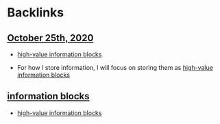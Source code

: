 
# Backlinks
## [October 25th, 2020](<October 25th, 2020.md>)
- [high-value information blocks](<high-value information blocks.md>)

- For how I store information, I will focus on storing them as [high-value information blocks](<high-value information blocks.md>)

## [information blocks](<information blocks.md>)
- [high-value information blocks](<high-value information blocks.md>)

